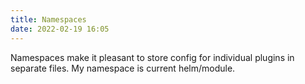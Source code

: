 ```yaml
---
title: Namespaces
date: 2022-02-19 16:05
---
```


Namespaces make it pleasant to store config for individual plugins in separate files. My namespace is current helm/module.
